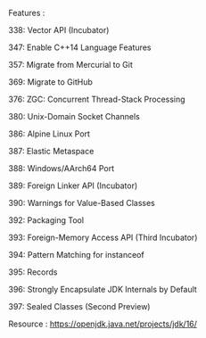 Features : 

338:	Vector API (Incubator)

347:	Enable C++14 Language Features

357:	Migrate from Mercurial to Git

369:	Migrate to GitHub

376:	ZGC: Concurrent Thread-Stack Processing

380:	Unix-Domain Socket Channels

386:	Alpine Linux Port

387:	Elastic Metaspace

388:	Windows/AArch64 Port

389:	Foreign Linker API (Incubator)

390:	Warnings for Value-Based Classes

392:	Packaging Tool

393:	Foreign-Memory Access API (Third Incubator)

394:	Pattern Matching for instanceof

395:	Records

396:	Strongly Encapsulate JDK Internals by Default

397:	Sealed Classes (Second Preview)

Resource : https://openjdk.java.net/projects/jdk/16/
